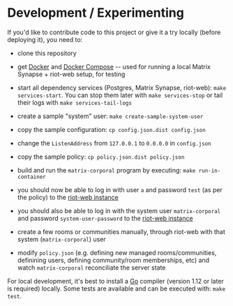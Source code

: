 # Development / Experimenting

If you'd like to contribute code to this project or give it a try locally (before deploying it), you need to:

- clone this repository

- get [Docker](https://www.docker.com/) and [Docker Compose](https://docs.docker.com/compose/) -- used for running a local Matrix Synapse + riot-web setup, for testing

- start all dependency services (Postgres, Matrix Synapse, riot-web): `make services-start`. You can stop them later with `make services-stop` or tail their logs with `make services-tail-logs`

- create a sample "system" user: `make create-sample-system-user`

- copy the sample configuration: `cp config.json.dist config.json`

- change the `ListenAddress` from `127.0.0.1` to `0.0.0.0` in `config.json`

- copy the sample policy: `cp policy.json.dist policy.json`

- build and run the `matrix-corporal` program by executing: `make run-in-container`

- you should now be able to log in with user `a` and password `test` (as per the policy) to the [riot-web instance](http://matrix-corporal.127.0.0.1.xip.io:41465)

- you should also be able to log in with the system user `matrix-corporal` and password `system-user-password` to the [riot-web instance](http://matrix-corporal.127.0.0.1.xip.io:41465)

- create a few rooms or communities manually, through riot-web with that system (`matrix-corporal`) user

- modify `policy.json` (e.g. defining new managed rooms/communities, definining users, defining community/room memberships, etc) and watch `matrix-corporal` reconciliate the server state

For local development, it's best to install a [Go](https://golang.org/) compiler (version 1.12 or later is required) locally.
Some tests are available and can be executed with: `make test`.
